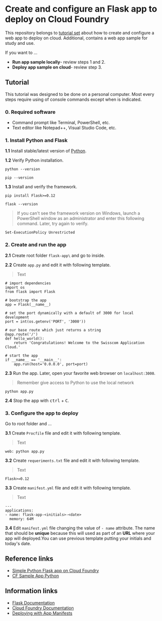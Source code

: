 # Create and configure an Flask app to deploy on Cloud Foundry
This repository belongs to [tutorial set](https://github.com/afforeroc/deploy-on-cloudfoundry) about how to create and configure a web app to deploy on cloud. Additional, contains a web app sample for study and use.<br>

If you want to ...
  * **Run app sample locally**- review steps 1 and 2.
  * **Deploy app sample on cloud**- review step 3.

## Tutorial
This tutorial was designed to be done on a personal computer. Most every steps require using of console commands except when is indicated.

### 0. Required software
* Command prompt like Terminal, PowerShell, etc.
* Text editor like Notepad++, Visual Studio Code, etc.

### 1. Install Python and Flask
  **1.1** Install stable/latest version of [Python](https://www.python.org/downloads/).
  
  **1.2** Verify Python installation.
  ```
  python --version
  ```
  ```
  pip --version
  ```

  **1.3** Install and verify the framework.
  ```
  pip install Flask>=0.12
  ```
  ```
  flask --version
  ```

  > If you can't see the framework version on Windows, launch a PowerShell window as an administrator and enter this following command. Later, try again to verify.
  ```
  Set-ExecutionPolicy Unrestricted
  ```

### 2. Create and run the app
  **2.1** Create root folder `flask-app\` and go to inside.

  **2.2** Create `app.py` and edit it with following template.
  > Text<br> 
  ```
  # import dependencies
  import os
  from flask import Flask

  # bootstrap the app
  app = Flask(__name__)

  # set the port dynamically with a default of 3000 for local development
  port = int(os.getenv('PORT', '3000'))

  # our base route which just returns a string
  @app.route('/')
  def hello_world():
      return 'Congratulations! Welcome to the Swisscom Application Cloud.'

  # start the app
  if __name__ == '__main__':
      app.run(host='0.0.0.0', port=port)
  ```

  **2.3** Run the app. Later, open your favorite web browser on `localhost:3000`.
  > Remember give access to Python to use the local network
  ```
  python app.py
  ```

  **2.4** Stop the app with <kbd>ctrl</kbd> + <kbd>C</kbd>.

### 3. Configure the app to deploy
  Go to root folder and ...

  **3.1** Create `Procfile` file and edit it with following template.
  >Text
  ```
  web: python app.py
  ```

  **3.2** Create `requeriments.txt` file and edit it with following template.
  >Text
  ```
  Flask>=0.12
  ```

  **3.3** Create `manifest.yml` file and edit it with following template.
  > Text
  ```
  ---
  applications:
  - name: flask-app-<initials>-<date>
    memory: 64M
  ```

  **3.4** Edit `manifest.yml` file changing the value of `- name` attribute. The name that should be **unique** because this will used as part of an **URL** where your app will deployed.You can use previous template putting your initials and today's date.

## Reference links
* [Simple Python Flask app on Cloud Foundry](https://gist.github.com/ihuston/e87c1d4719f7e72e9760)
* [CF Sample App Python](https://github.com/swisscom/cf-sample-app-python)

## Information links
* [Flask Documentation](http://flask.pocoo.org/)
* [Cloud Foundry Documentation](https://docs.cloudfoundry.org/) 
* [Deploying with App Manifests](https://docs.cloudfoundry.org/devguide/deploy-apps/manifest.html)